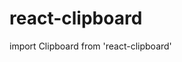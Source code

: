 # react-clipboard
import Clipboard from 'react-clipboard'
<Clipboard width="300px" height="300px" />
